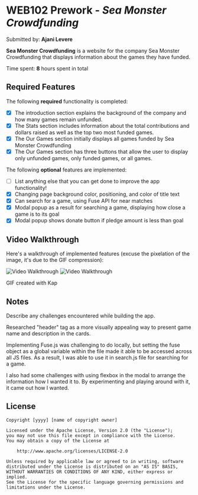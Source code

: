 # WEB102 Prework - *Sea Monster Crowdfunding*

Submitted by: **Ajani Levere**

**Sea Monster Crowdfunding** is a website for the company Sea Monster Crowdfunding that displays information about the games they have funded.

Time spent: **8** hours spent in total

## Required Features

The following **required** functionality is completed:

* [X] The introduction section explains the background of the company and how many games remain unfunded.
* [X] The Stats section includes information about the total contributions and dollars raised as well as the top two most funded games.
* [X] The Our Games section initially displays all games funded by Sea Monster Crowdfunding
* [X] The Our Games section has three buttons that allow the user to display only unfunded games, only funded games, or all games.

The following **optional** features are implemented:

* [ ] List anything else that you can get done to improve the app functionality!
* [X] Changing page background color, positioning, and color of title text
* [X] Can search for a game, using Fuse API for near matches
* [X] Modal popup as a result for searching a game, displaying how close a game is to its goal
* [X] Modal popup shows donate button if pledge amount is less than goal

## Video Walkthrough

Here's a walkthrough of implemented features (excuse the pixelation of the image, it's due to the GIF compression):

![Video Walkthrough](https://github.com/ajani349/web102_prework/blob/main/assets/Demo.gif)
<img src='./assets/DEMO.gif' title='Video Walkthrough' alt='Video Walkthrough' />

<!-- Replace this with whatever GIF tool you used! -->
GIF created with Kap  
<!-- Recommended tools:
[Kap](https://getkap.co/) for macOS
[ScreenToGif](https://www.screentogif.com/) for Windows
[peek](https://github.com/phw/peek) for Linux. -->

## Notes

Describe any challenges encountered while building the app.

Researched "header" tag as a more visually appealing way to present game name and description in the cards.

Implementing Fuse.js was challenging to do locally, but setting the fuse object as a global variable within the file made it able to be accessed across all JS files. As a result, I was able to use it in search.js file for searching for a game.

I also had some challenges with using flexbox in the modal to arrange the information how I wanted it to. By experimenting and playing around with it, it came out how I wanted.

## License

    Copyright [yyyy] [name of copyright owner]

    Licensed under the Apache License, Version 2.0 (the "License");
    you may not use this file except in compliance with the License.
    You may obtain a copy of the License at

        http://www.apache.org/licenses/LICENSE-2.0

    Unless required by applicable law or agreed to in writing, software
    distributed under the License is distributed on an "AS IS" BASIS,
    WITHOUT WARRANTIES OR CONDITIONS OF ANY KIND, either express or implied.
    See the License for the specific language governing permissions and
    limitations under the License.
